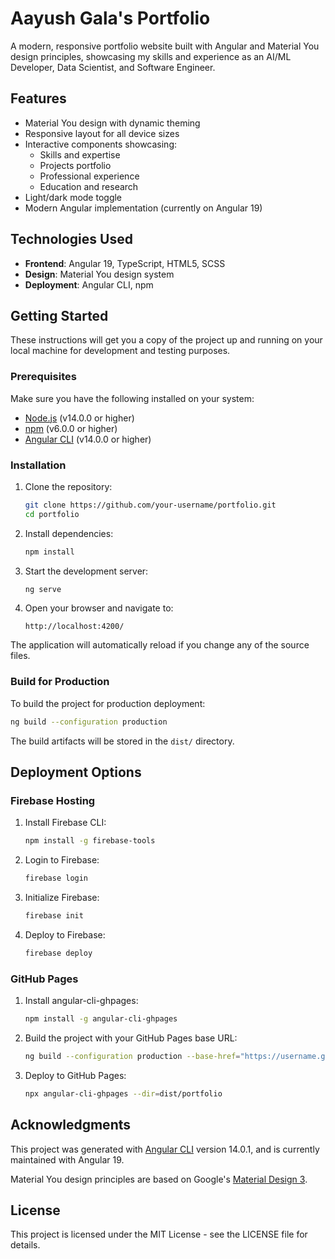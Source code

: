 # Aayush Gala's Portfolio

A modern, responsive portfolio website built with Angular and Material You design principles, showcasing my skills and experience as an AI/ML Developer, Data Scientist, and Software Engineer.

## Features

- Material You design with dynamic theming
- Responsive layout for all device sizes
- Interactive components showcasing:
  - Skills and expertise
  - Projects portfolio
  - Professional experience
  - Education and research
- Light/dark mode toggle
- Modern Angular implementation (currently on Angular 19)

## Technologies Used

- **Frontend**: Angular 19, TypeScript, HTML5, SCSS
- **Design**: Material You design system
- **Deployment**: Angular CLI, npm

## Getting Started

These instructions will get you a copy of the project up and running on your local machine for development and testing purposes.

### Prerequisites

Make sure you have the following installed on your system:

- [Node.js](https://nodejs.org/) (v14.0.0 or higher)
- [npm](https://www.npmjs.com/) (v6.0.0 or higher)
- [Angular CLI](https://angular.io/cli) (v14.0.0 or higher)

### Installation

1. Clone the repository:
   ```bash
   git clone https://github.com/your-username/portfolio.git
   cd portfolio
   ```

2. Install dependencies:
   ```bash
   npm install
   ```

3. Start the development server:
   ```bash
   ng serve
   ```

4. Open your browser and navigate to:
   ```
   http://localhost:4200/
   ```

The application will automatically reload if you change any of the source files.

### Build for Production

To build the project for production deployment:

```bash
ng build --configuration production
```

The build artifacts will be stored in the `dist/` directory.

## Deployment Options

### Firebase Hosting

1. Install Firebase CLI:
   ```bash
   npm install -g firebase-tools
   ```

2. Login to Firebase:
   ```bash
   firebase login
   ```

3. Initialize Firebase:
   ```bash
   firebase init
   ```

4. Deploy to Firebase:
   ```bash
   firebase deploy
   ```

### GitHub Pages

1. Install angular-cli-ghpages:
   ```bash
   npm install -g angular-cli-ghpages
   ```

2. Build the project with your GitHub Pages base URL:
   ```bash
   ng build --configuration production --base-href="https://username.github.io/repository-name/"
   ```

3. Deploy to GitHub Pages:
   ```bash
   npx angular-cli-ghpages --dir=dist/portfolio
   ```

## Acknowledgments

This project was generated with [Angular CLI](https://github.com/angular/angular-cli) version 14.0.1, and is currently maintained with Angular 19.

Material You design principles are based on Google's [Material Design 3](https://m3.material.io/).

## License

This project is licensed under the MIT License - see the LICENSE file for details.
